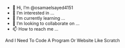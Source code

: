 - 👋 Hi, I’m @osamaelsayed4151
- 👀 I’m interested in ...
- 🌱 I’m currently learning ...
- 💞️ I’m looking to collaborate on ...
- 📫 How to reach me ...

<!---
osamaelsayed4151/osamaelsayed4151 is a ✨ special ✨ repository because its `README.md` (this file) appears on your GitHub profile.
You can click the Preview link to take a look at your changes.
---> And I Need To Code A Program Or Website Like Scratch
